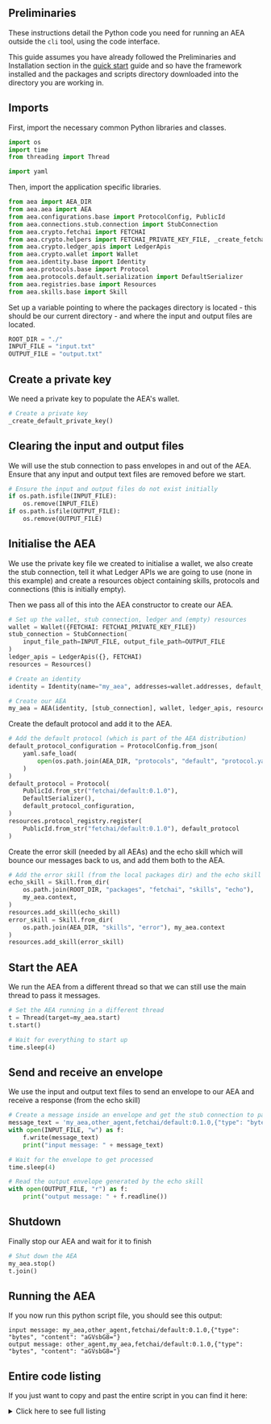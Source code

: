 ## Preliminaries

These instructions detail the Python code you need for running an AEA outside the `cli` tool, using the code interface. 

  
This guide assumes you have already followed the Preliminaries and Installation section in the [quick start](quickstart.md) guide and so have the framework installed and the packages and scripts directory downloaded into the directory you are working in.


## Imports

First, import the necessary common Python libraries and classes.

``` python
import os
import time
from threading import Thread

import yaml
```

Then, import the application specific libraries.

``` python
from aea import AEA_DIR
from aea.aea import AEA
from aea.configurations.base import ProtocolConfig, PublicId
from aea.connections.stub.connection import StubConnection
from aea.crypto.fetchai import FETCHAI
from aea.crypto.helpers import FETCHAI_PRIVATE_KEY_FILE, _create_fetchai_private_key
from aea.crypto.ledger_apis import LedgerApis
from aea.crypto.wallet import Wallet
from aea.identity.base import Identity
from aea.protocols.base import Protocol
from aea.protocols.default.serialization import DefaultSerializer
from aea.registries.base import Resources
from aea.skills.base import Skill
```

Set up a variable pointing to where the packages directory is located - this should be our current directory - and where the input and output files are located.
``` python
ROOT_DIR = "./"
INPUT_FILE = "input.txt"
OUTPUT_FILE = "output.txt"
```

## Create a private key
We need a private key to populate the AEA's wallet.
``` python
# Create a private key
_create_default_private_key()
```

## Clearing the input and output files
We will use the stub connection to pass envelopes in and out of the AEA. Ensure that any input and output text files are removed before we start.
``` python
# Ensure the input and output files do not exist initially
if os.path.isfile(INPUT_FILE):
    os.remove(INPUT_FILE)
if os.path.isfile(OUTPUT_FILE):
    os.remove(OUTPUT_FILE)
```

## Initialise the AEA
We use the private key file we created to initialise a wallet, we also create the stub connection, tell it what Ledger APIs we are going to use (none in this example) and create a resources object containing skills, protocols and connections (this is initially empty). 

Then we pass all of this into the AEA constructor to create our AEA.
``` python
# Set up the wallet, stub connection, ledger and (empty) resources
wallet = Wallet({FETCHAI: FETCHAI_PRIVATE_KEY_FILE})
stub_connection = StubConnection(
    input_file_path=INPUT_FILE, output_file_path=OUTPUT_FILE
)
ledger_apis = LedgerApis({}, FETCHAI)
resources = Resources()

# Create an identity
identity = Identity(name="my_aea", addresses=wallet.addresses, default_address_key=FETCHAI)

# Create our AEA
my_aea = AEA(identity, [stub_connection], wallet, ledger_apis, resources)
```

Create the default protocol and add it to the AEA.
``` python
# Add the default protocol (which is part of the AEA distribution)
default_protocol_configuration = ProtocolConfig.from_json(
    yaml.safe_load(
        open(os.path.join(AEA_DIR, "protocols", "default", "protocol.yaml"))
    )
)
default_protocol = Protocol(
    PublicId.from_str("fetchai/default:0.1.0"),
    DefaultSerializer(),
    default_protocol_configuration,
)
resources.protocol_registry.register(
    PublicId.from_str("fetchai/default:0.1.0"), default_protocol
)
```

Create the error skill (needed by all AEAs) and the echo skill which will bounce our messages back to us, and add them both to the AEA.
``` python
# Add the error skill (from the local packages dir) and the echo skill (which is part of the AEA distribution)
echo_skill = Skill.from_dir(
    os.path.join(ROOT_DIR, "packages", "fetchai", "skills", "echo"),
    my_aea.context,
)
resources.add_skill(echo_skill)
error_skill = Skill.from_dir(
    os.path.join(AEA_DIR, "skills", "error"), my_aea.context
)
resources.add_skill(error_skill)
```

## Start the AEA
We run the AEA from a different thread so that we can still use the main thread to pass it messages.
``` python
# Set the AEA running in a different thread
t = Thread(target=my_aea.start)
t.start()

# Wait for everything to start up
time.sleep(4)
```

## Send and receive an envelope
We use the input and output text files to send an envelope to our AEA and receive a response (from the echo skill)
``` python
# Create a message inside an envelope and get the stub connection to pass it on to the echo skill
message_text = 'my_aea,other_agent,fetchai/default:0.1.0,{"type": "bytes", "content": "aGVsbG8="}'
with open(INPUT_FILE, "w") as f:
    f.write(message_text)
    print("input message: " + message_text)

# Wait for the envelope to get processed
time.sleep(4)

# Read the output envelope generated by the echo skill
with open(OUTPUT_FILE, "r") as f:
    print("output message: " + f.readline())
```

## Shutdown
Finally stop our AEA and wait for it to finish
``` python
# Shut down the AEA
my_aea.stop()
t.join()
```

## Running the AEA
If you now run this python script file, you should see this output:

    input message: my_aea,other_agent,fetchai/default:0.1.0,{"type": "bytes", "content": "aGVsbG8="}
    output message: other_agent,my_aea,fetchai/default:0.1.0,{"type": "bytes", "content": "aGVsbG8="}


## Entire code listing
If you just want to copy and past the entire script in you can find it here:

<details><summary>Click here to see full listing</summary>
<p>

```python
import os
import time
from threading import Thread

import yaml

from aea import AEA_DIR
from aea.aea import AEA
from aea.agent import Identity
from aea.configurations.base import ProtocolConfig, PublicId
from aea.connections.stub.connection import StubConnection
from aea.crypto.default import FETCHAI
from aea.crypto.helpers import FETCHAI_PRIVATE_KEY_FILE, _create_fetchai_private_key
from aea.crypto.ledger_apis import LedgerApis
from aea.crypto.wallet import Wallet
from aea.identity.base import Identity
from aea.protocols.base import Protocol
from aea.protocols.default.serialization import DefaultSerializer
from aea.registries.base import Resources
from aea.skills.base import Skill

ROOT_DIR = "./"
INPUT_FILE = "input.txt"
OUTPUT_FILE = "output.txt"


def run():
    # Create a private key
    _create_default_private_key()

    # Ensure the input and output files do not exist initially
    if os.path.isfile(INPUT_FILE):
        os.remove(INPUT_FILE)
    if os.path.isfile(OUTPUT_FILE):
        os.remove(OUTPUT_FILE)

    # set up the Wallet, stub connection, ledger and (empty) resources
    wallet = Wallet({FETCHAI: FETCHAI_PRIVATE_KEY_FILE})
    stub_connection = StubConnection(
        input_file_path=INPUT_FILE, output_file_path=OUTPUT_FILE
    )
    ledger_apis = LedgerApis({}, FETCHAI)
    resources = Resources()

    # Create an identity
    identity = Identity(name="my_aea", addresses=wallet.addresses, default_address_key=FETCHAI)

    # Create our AEA
    my_aea = AEA(identity, [stub_connection], wallet, ledger_apis, resources)

    # Add the default protocol (which is part of the AEA distribution)
    default_protocol_configuration = ProtocolConfig.from_json(
        yaml.safe_load(
            open(os.path.join(AEA_DIR, "protocols", "default", "protocol.yaml"))
        )
    )
    default_protocol = Protocol(
        PublicId.from_str("fetchai/default:0.1.0"),
        DefaultSerializer(),
        default_protocol_configuration,
    )
    resources.protocol_registry.register(
        PublicId.from_str("fetchai/default:0.1.0"), default_protocol
    )

    # Add the error skill (from the local packages dir) and the echo skill (which is part of the AEA distribution)
    echo_skill = Skill.from_dir(
        os.path.join(ROOT_DIR, "packages", "fetchai", "skills", "echo"),
        my_aea.context,
    )
    resources.add_skill(echo_skill)
    error_skill = Skill.from_dir(
        os.path.join(AEA_DIR, "skills", "error"), my_aea.context
    )
    resources.add_skill(error_skill)

    # Set the AEA running in a different thread
    t = Thread(target=my_aea.start)
    t.start()

    # Wait for everything to start up
    time.sleep(4)

    # Create a message inside an envelope and get the stub connection to pass it on to the echo skill
    message_text = 'my_aea,other_agent,fetchai/default:0.1.0,{"type": "bytes", "content": "aGVsbG8="}'
    with open(INPUT_FILE, "w") as f:
        f.write(message_text)
        print("input message: " + message_text)

    # Wait for the envelope to get processed
    time.sleep(4)

    # Read the output envelope generated by the echo skill
    with open(OUTPUT_FILE, "r") as f:
        print("output message: " + f.readline())

    # Shut down the AEA
    my_aea.stop()
    t.join()
    t = None


if __name__ == "__main__":
    run()
```
</p>
</details>

<br />